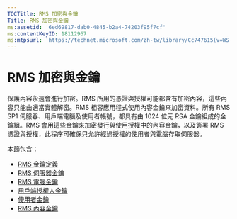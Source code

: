 ```yaml
---
TOCTitle: RMS 加密與金鑰
Title: RMS 加密與金鑰
ms:assetid: '6ed69817-dab0-4845-b2a4-74203f95f7cf'
ms:contentKeyID: 18112967
ms:mtpsurl: 'https://technet.microsoft.com/zh-tw/library/Cc747615(v=WS.10)'
---
```


RMS 加密與金鑰
==============

保護內容永遠會進行加密。RMS 所用的憑證與授權可能都含有加密內容，這些內容只能由適當實體解密。RMS 相容應用程式使用內容金鑰來加密資料。所有 RMS SP1 伺服器、用戶端電腦及使用者帳號，都具有由 1024 位元 RSA 金鑰組成的金鑰組。RMS 會用這些金鑰來加密發行與使用授權中的內容金鑰，以及簽署 RMS 憑證與授權，此程序可確保只允許經過授權的使用者與電腦存取伺服器。

本節包含：

-   [RMS 金鑰定義](https://technet.microsoft.com/b052305c-1db7-434a-bad9-26d704156776)
-   [RMS 伺服器金鑰](https://technet.microsoft.com/5f4100a1-9aa5-42af-85c8-4bc691022f06)
-   [RMS 電腦金鑰](https://technet.microsoft.com/56e59ec2-f681-4ca2-98c7-72218ab9e9d9)
-   [用戶端授權人金鑰](https://technet.microsoft.com/28781125-2692-4ff9-99b1-e09227d72966)
-   [使用者金鑰](https://technet.microsoft.com/12dad6e2-64e7-4bab-bde7-b72f90f5cb05)
-   [RMS 內容金鑰](https://technet.microsoft.com/63c814bf-2809-477e-a2db-d90370442075)